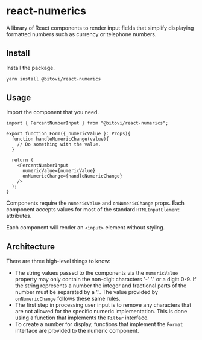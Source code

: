 # react-numerics

A library of React components to render input fields that simplify displaying
formatted numbers such as currency or telephone numbers.

## Install

Install the package.

```sh
yarn install @bitovi/react-numerics
```

## Usage

Import the component that you need.

```tsx
import { PercentNumberInput } from "@bitovi/react-numerics";

export function Form({ numericValue }: Props){
  function handleNumericChange(value){
    // Do something with the value.
  }

  return (
    <PercentNumberInput
      numericValue={numericValue}
      onNumericChange={handleNumericChange}
    />
  );
}
```

Components require the `numericValue` and `onNumericChange` props. Each
component accepts values for most of the standard `HTMLInputElement` attributes.

Each component will render an `<input>` element without styling.

## Architecture

There are three high-level things to know:

- The string values passed to the components via the `numericValue` property may
  only contain the non-digit characters '-' '.' or a digit: 0-9. If the string
  represents a number the integer and fractional parts of the number must be
  separated by a '.'. The value provided by `onNumericChange` follows these same
  rules.
- The first step in processing user input is to remove any characters that are
  not allowed for the specific numeric implementation. This is done using a
  function that implements the `Filter` interface.
- To create a number for display, functions that implement the `Format`
  interface are provided to the numeric component.
